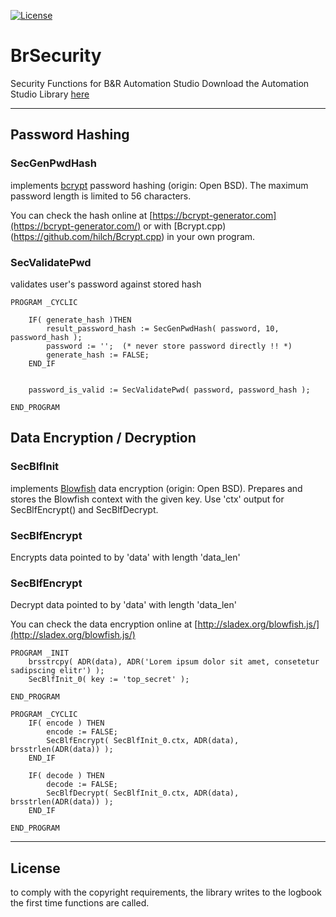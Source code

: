 [![License](https://img.shields.io/badge/License-BSD%204--Clause-blue.svg)](https://opensource.org/licenses/BSD-4-Clause) 

# BrSecurity
Security Functions for B&amp;R Automation Studio
Download the Automation Studio Library [here](https://github.com/hilch/BrSecurity/releases)

---
## Password Hashing

### SecGenPwdHash
implements [bcrypt](https://en.wikipedia.org/wiki/Bcrypt) password hashing (origin: Open BSD).
The maximum password length is limited to 56 characters. 

You can check the hash online at [https://bcrypt-generator.com](https://bcrypt-generator.com/) or with [Bcrypt.cpp)(https://github.com/hilch/Bcrypt.cpp) in your own program.

### SecValidatePwd
validates user's password against stored hash
```
PROGRAM _CYCLIC

	IF( generate_hash )THEN	
		result_password_hash := SecGenPwdHash( password, 10, password_hash );
		password := '';  (* never store password directly !! *)
		generate_hash := FALSE;
	END_IF


	password_is_valid := SecValidatePwd( password, password_hash );
  
END_PROGRAM
```

## Data Encryption / Decryption

### SecBlfInit
implements [Blowfish]() data encryption (origin: Open BSD).
Prepares and stores the Blowfish context with the given key.
Use 'ctx' output for SecBlfEncrypt() and SecBlfDecrypt.

### SecBlfEncrypt
Encrypts data pointed to by 'data' with length 'data_len'

### SecBlfEncrypt
Decrypt data pointed to by 'data' with length 'data_len'

You can check the data encryption online at [http://sladex.org/blowfish.js/](http://sladex.org/blowfish.js/)

```
PROGRAM _INIT
	brsstrcpy( ADR(data), ADR('Lorem ipsum dolor sit amet, consetetur sadipscing elitr') );
	SecBlfInit_0( key := 'top_secret' );	
	
END_PROGRAM

PROGRAM _CYCLIC
	IF( encode ) THEN
		encode := FALSE;		
		SecBlfEncrypt( SecBlfInit_0.ctx, ADR(data), brsstrlen(ADR(data)) );
	END_IF
	
	IF( decode ) THEN
		decode := FALSE;
		SecBlfDecrypt( SecBlfInit_0.ctx, ADR(data), brsstrlen(ADR(data)) );		
	END_IF
	 
END_PROGRAM
```

---

## License
to comply with the copyright requirements, the library writes to the logbook the first time functions are called.


